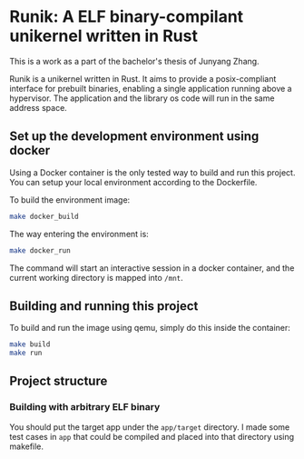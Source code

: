 # Runik: A ELF binary-compilant unikernel written in Rust

This is a work as a part of the bachelor's thesis of Junyang Zhang.

Runik is a unikernel written in Rust. It aims to provide a posix-compliant interface for prebuilt binaries, enabling a single application running above a hypervisor. The application and the library os code will run in the same address space.

## Set up the development environment using docker

Using a Docker container is the only tested way to build and run this project. You can setup your local environment according to the Dockerfile.

To build the environment image:

```bash
make docker_build
```

The way entering the environment is:

```bash
make docker_run
```

The command will start an interactive session in a docker container, and the current working directory is mapped into `/mnt`.

## Building and running this project

To build and run the image using qemu, simply do this inside the container:

```bash
make build
make run
```

## Project structure

### Building with arbitrary ELF binary

You should put the target app under the `app/target` directory. I made some test cases in `app` that could be compiled and placed into that directory using makefile.
